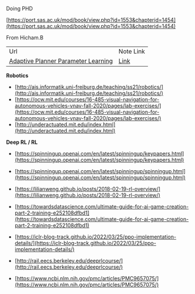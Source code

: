 Doing PHD

[https://port.sas.ac.uk/mod/book/view.php?id=1553&chapterid=1454](https://port.sas.ac.uk/mod/book/view.php?id=1553&chapterid=1454)

  

From Hicham.B

|   |   |
|---|---|
|Url|Note Link|
|[Adaptive Planner Parameter Learning](https://www.cs.utexas.edu/~xiao/Research/APPL/APPL.html)|[Link](AAPL)|

  
  
  
  

**Robotics**

- [http://ais.informatik.uni-freiburg.de/teaching/ss21/robotics/](http://ais.informatik.uni-freiburg.de/teaching/ss21/robotics/)
- [https://ocw.mit.edu/courses/16-485-visual-navigation-for-autonomous-vehicles-vnav-fall-2020/pages/lab-exercises/](https://ocw.mit.edu/courses/16-485-visual-navigation-for-autonomous-vehicles-vnav-fall-2020/pages/lab-exercises/)
- [http://underactuated.mit.edu/index.html](http://underactuated.mit.edu/index.html)

  

**Deep RL / RL**
- [https://spinningup.openai.com/en/latest/spinningup/keypapers.html](https://spinningup.openai.com/en/latest/spinningup/keypapers.html)

- [https://spinningup.openai.com/en/latest/spinningup/spinningup.html](https://spinningup.openai.com/en/latest/spinningup/spinningup.html)

- [https://lilianweng.github.io/posts/2018-02-19-rl-overview/](https://lilianweng.github.io/posts/2018-02-19-rl-overview/)
- [https://towardsdatascience.com/ultimate-guide-for-ai-game-creation-part-2-training-e252108dfbd1](https://towardsdatascience.com/ultimate-guide-for-ai-game-creation-part-2-training-e252108dfbd1)

- [https://iclr-blog-track.github.io/2022/03/25/ppo-implementation-details/](https://iclr-blog-track.github.io/2022/03/25/ppo-implementation-details/)

- [http://rail.eecs.berkeley.edu/deeprlcourse/](http://rail.eecs.berkeley.edu/deeprlcourse/)

- [https://www.ncbi.nlm.nih.gov/pmc/articles/PMC9657075/](https://www.ncbi.nlm.nih.gov/pmc/articles/PMC9657075/)